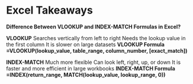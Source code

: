 # Excel Takeaways
**Difference Between VLOOKUP and INDEX-MATCH Formulas in Excel?**

**VLOOKUP**
   Searches vertically from left to right
   Needs the lookup value in the first column
   It is slower on large datasets
   **VLOOKUP Formula** **=VLOOKUP(lookup_value, table_range, column_number, [exact_match])**
   
**INDEX-MATCH**
   Much more flexible
   Can look left, right, up, or down
   It is faster and more efficient in large workbooks
   **INDEX-MATCH Formula** **=INDEX(return_range, MATCH(lookup_value, lookup_range, 0))**



